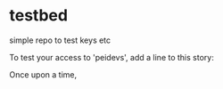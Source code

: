 testbed
=======

simple repo to test keys etc

To test your access to 'peidevs', add a line to this story:

Once upon a time,
